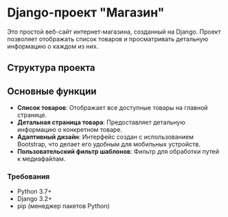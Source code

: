 # Django-проект "Магазин"

Это простой веб-сайт интернет-магазина, созданный на Django. Проект позволяет отображать список товаров и просматривать детальную информацию о каждом из них.

## Структура проекта

## Основные функции

- **Список товаров**: Отображает все доступные товары на главной странице.
- **Детальная страница товара**: Предоставляет детальную информацию о конкретном товаре.
- **Адаптивный дизайн**: Интерфейс создан с использованием Bootstrap, что делает его удобным для мобильных устройств.
- **Пользовательский фильтр шаблонов**: Фильтр для обработки путей к медиафайлам.

### Требования

- Python 3.7+
- Django 3.2+
- pip (менеджер пакетов Python)